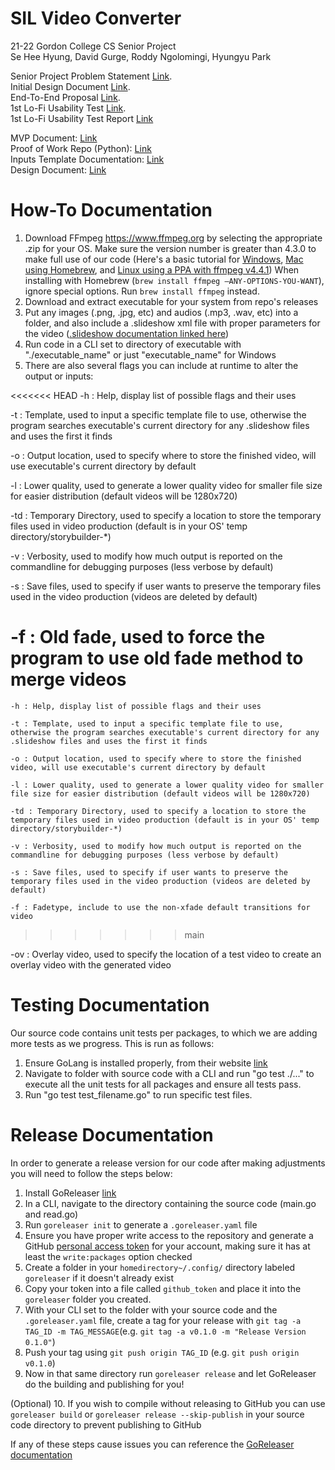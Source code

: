 # SIL Video Converter

21-22 Gordon College CS Senior Project<br>
Se Hee Hyung, David Gurge, Roddy Ngolomingi, Hyungyu Park<br>

Senior Project Problem Statement [Link](https://docs.google.com/document/d/1Xcbwg4K3Fhv3oUFh-9i_Q81I1Y1p6ym8wsgSIHjBBA0/edit?usp=sharing).<br>
Initial Design Document [Link](https://docs.google.com/document/d/16FA-5HbT2uVkvgAXTeTjRo2QJxEuIR1Bfjdc5Mci7FI/edit?usp=sharing).<br>
End-To-End Proposal [Link](https://docs.google.com/document/d/1h8e6FNbOrI4lRuMVRTbiZil3-PrC2OoKQ6b0vckxl1w/edit?usp=sharing).<br>
1st Lo-Fi Usability Test [Link](https://drive.google.com/file/d/1L9HBFWGztYsH0RSPItrjFPIrZDt0xkz8/view?usp=sharing).<br>
1st Lo-Fi Usability Test Report [Link](https://docs.google.com/document/d/1-MmKXZmo_WDw9Ju-L8kHIel8QrqPs31j3IiaVdt6B-k/edit?usp=sharing)

MVP Document: [Link](https://docs.google.com/document/d/1ZZWAUzAl-bXXmUvLlqPjvj4Cw5By6yFNDDiA70PlY2E/edit?usp=sharing)<br>
Proof of Work Repo (Python): [Link](https://github.com/sillsdev/storybuilder/tree/v2)<br>
Inputs Template Documentation: [Link](slideshow.md)<br>
Design Document: [Link](https://docs.google.com/document/d/1vjogjaWZ0ww7rJtKz3J4iuVbbFrZF3KASdHBW-zPYfE/edit#)

# How-To Documentation

1. Download FFmpeg https://www.ffmpeg.org by selecting the appropriate .zip for your OS. Make sure the version number is greater than 4.3.0 to make full use of our code (Here's a basic tutorial for [Windows](https://www.wikihow.com/Install-FFmpeg-on-Windows), [Mac using Homebrew](https://sites.duke.edu/ddmc/2013/12/30/install-ffmpeg-on-a-mac/), and [Linux using a PPA with ffmpeg v4.4.1](https://launchpad.net/~savoury1/+archive/ubuntu/ffmpeg4))
   When installing with Homebrew (`brew install ffmpeg –ANY-OPTIONS-YOU-WANT`), ignore special options. Run `brew install ffmpeg` instead.
2. Download and extract executable for your system from repo's releases
3. Put any images (.png, .jpg, etc) and audios (.mp3, .wav, etc) into a folder, and also include a .slideshow xml file with proper parameters for the video ([.slideshow documentation linked here](https://github.com/gordon-cs/appbuilder-storybuilder/blob/main/slideshow.md))
4. Run code in a CLI set to directory of executable with "./executable_name" or just "executable_name" for Windows
5. There are also several flags you can include at runtime to alter the output or inputs:

<<<<<<< HEAD
-h : Help, display list of possible flags and their uses

-t : Template, used to input a specific template file to use, otherwise the program searches executable's current directory for any .slideshow files and uses the first it finds

-o : Output location, used to specify where to store the finished video, will use executable's current directory by default

-l : Lower quality, used to generate a lower quality video for smaller file size for easier distribution (default videos will be 1280x720)

-td : Temporary Directory, used to specify a location to store the temporary files used in video production (default is in your OS' temp directory/storybuilder-\*)

-v : Verbosity, used to modify how much output is reported on the commandline for debugging purposes (less verbose by default)

-s : Save files, used to specify if user wants to preserve the temporary files used in the video production (videos are deleted by default)

# -f : Old fade, used to force the program to use old fade method to merge videos

    -h : Help, display list of possible flags and their uses

    -t : Template, used to input a specific template file to use, otherwise the program searches executable's current directory for any .slideshow files and uses the first it finds

    -o : Output location, used to specify where to store the finished video, will use executable's current directory by default

    -l : Lower quality, used to generate a lower quality video for smaller file size for easier distribution (default videos will be 1280x720)

    -td : Temporary Directory, used to specify a location to store the temporary files used in video production (default is in your OS' temp directory/storybuilder-*)

    -v : Verbosity, used to modify how much output is reported on the commandline for debugging purposes (less verbose by default)

    -s : Save files, used to specify if user wants to preserve the temporary files used in the video production (videos are deleted by default)
    
    -f : Fadetype, include to use the non-xfade default transitions for video

> > > > > > > main

-ov : Overlay video, used to specify the location of a test video to create an overlay video with the generated video

# Testing Documentation

Our source code contains unit tests per packages, to which we are adding more tests as we progress. This is run as follows:

1. Ensure GoLang is installed properly, from their website [link](https://golang.org/dl/)
2. Navigate to folder with source code with a CLI and run "go test ./..." to execute all the unit tests for all packages and ensure all tests pass.
3. Run "go test test_filename.go" to run specific test files.

# Release Documentation

In order to generate a release version for our code after making adjustments you will need to follow the steps below:

1. Install GoReleaser [link](https://goreleaser.com/install/)
2. In a CLI, navigate to the directory containing the source code (main.go and read.go)
3. Run `goreleaser init` to generate a `.goreleaser.yaml` file
4. Ensure you have proper write access to the repository and generate a GitHub [personal access token](https://github.com/settings/tokens) for your account, making sure it has at least the `write:packages` option checked
5. Create a folder in your `homedirectory~/.config/` directory labeled `goreleaser` if it doesn't already exist
6. Copy your token into a file called `github_token` and place it into the `goreleaser` folder you created.
7. With your CLI set to the folder with your source code and the `.goreleaser.yaml` file, create a tag for your release with `git tag -a TAG_ID -m TAG_MESSAGE`(e.g. `git tag -a v0.1.0 -m "Release Version 0.1.0"`)
8. Push your tag using `git push origin TAG_ID` (e.g. `git push origin v0.1.0`)
9. Now in that same directory run `goreleaser release` and let GoReleaser do the building and publishing for you!

(Optional) 10. If you wish to compile without releasing to GitHub you can use `goreleaser build` or `goreleaser release --skip-publish` in your source code directory to prevent publishing to GitHub

If any of these steps cause issues you can reference the [GoReleaser documentation](https://goreleaser.com/)
